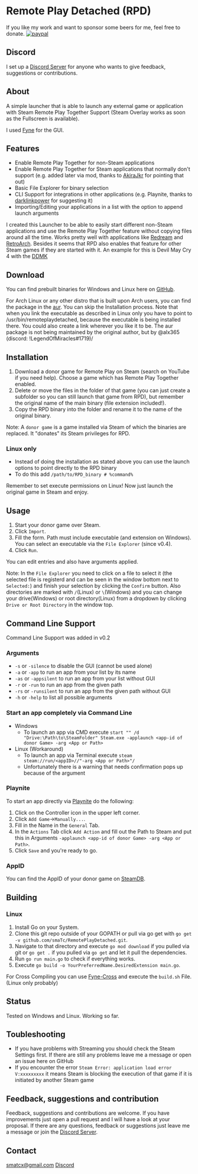 # Remote Play Detached (RPD) 
If you like my work and want to sponsor some beers for me, feel free to donate.
[![paypal](https://www.paypalobjects.com/en_US/i/btn/btn_donate_LG.gif)](https://www.paypal.com/cgi-bin/webscr?cmd=_s-xclick&hosted_button_id=U6DXYQPU7JLJL)

## Discord
I set up a [Discord Server](https://discord.gg/U3zDs6N) for anyone who wants to give feedback, suggestions or contributions.

## About
A simple launcher that is able to launch any external game or application with Steam Remote Play Together Support (Steam Overlay works as soon as the Fullscreen is available).

I used [Fyne](https://fyne.io/) for the GUI.

## Features
* Enable Remote Play Together for non-Steam applications
* Enable Remote Play Together for Steam applications that normally don't support (e.g. added later via mod, thanks to [AkiraJkr](https://github.com/AkiraJkr) for pointing that out)
* Basic File Explorer for binary selection
* CLI Support for integrations in other applications (e.g. Playnite, thanks to [darklinkpower](https://github.com/darklinkpower) for suggesting it)
* Importing/Editing your applications in a list with the option to append launch arguments

I created this Launcher to be able to easily start different non-Steam applications and use the Remote Play Together feature without copying files around all the time.
Works pretty well with applications like [Redream](https://redream.io/) and [RetroArch](https://www.retroarch.com/). Besides it seems that RPD also enables that feature for other Steam games if they are started with it. An example for this is Devil May Cry 4 with the [DDMK](https://github.com/serpentiem/ddmk)

## Download
You can find prebuilt binaries for Windows and Linux here on [GitHub](https://github.com/smaTc/RemotePlayDetached/releases/).

For Arch Linux or any other distro that is built upon Arch users, you can find the package in the [aur](https://aur.archlinux.org/packages/remoteplaydetached-bin/). You can skip the Installation process. Note that when you link the executable as described in Linux only you have to point to /usr/bin/remoteplaydetached, because the executable is being installed there. You could also create a link wherever you like it to be.
The aur package is not being maintained by the original author, but by @alx365 (discord: !LegendOfMiracles#1719)/

## Installation
1. Download a donor game for Remote Play on Steam (search on YouTube if you need help). Choose a game which has Remote Play Together enabled.
2. Delete or move the files in the folder of that game (you can just create a subfolder so you can still launch that game from RPD), but remember the original name of the main binary (file extension included!).
3. Copy the RPD binary into the folder and rename it to the name of the original binary.

Note: A `donor game` is a game installed via Steam of which the binaries are replaced. It "donates" its Steam privileges for RPD. 

### Linux only
* Instead of doing the installation as stated above you can use the launch options to point directly to the RPD binary
* To do this add `/path/to/RPD_binary # %command%`

Remember to set execute permissions on Linux!
Now just launch the original game in Steam and enjoy.

## Usage
1. Start your donor game over Steam.
2. Click `Import`.
3. Fill the form. Path must include executable (and extension on Windows). You can select an executable via the `File Explorer` (since v0.4).
4. Click `Run`.

You can edit entries and also have arguments applied.

Note: In the `File Explorer` you need to click on a file to select it (the selected file is registerd and can be seen in the window bottom next to `Selected:`) and finish your selection by clicking the `Confirm` button. Also directories are marked with `/`(Linux) or `\`(Windows) and you can change your drive(Windows) or root directory(Linux) from a dropdown by clicking `Drive or Root Directory` in the window top.

## Command Line Support
Command Line Support was added in v0.2
### Arguments
* `-s` or `-silence` to disable the GUI (cannot be used alone)
* `-a` or `-app` to run an app from your list by its name
* `-as` or `-appsilent` to run an app from your list without GUI
* `-r` or `-run` to run an app from the given path
* `-rs` or `-runsilent` to run an app from the given path without GUI
* `-h` or `-help` to list all possible arguments

### Start an app completely via Command Line
* Windows
    * To launch an app via CMD execute `start "" /d "Drive:\Path\to\SteamFolder" Steam.exe -applaunch <app-id of donor Game> -arg <App or Path>`
* Linux (Workaround)
    * To launch an app via Terminal execute `steam steam://run/<appID>//"-arg <App or Path>"/`
    * Unfortunately there is a warning that needs confirmation pops up because of the argument

### Playnite
To start an app directly via [Playnite](https://playnite.link/) do the following:
1. Click on the Controller icon in the upper left corner.
2. Click `Add Game`->`Manually...`.
3. Fill in the Name in the `General` Tab.
4. In the `Actions` Tab click `Add Action` and fill out the Path to Steam and put this in Arguments `-applaunch <app-id of donor Game> -arg <App or Path>`.
5. Click `Save` and you're ready to go.

### AppID
You can find the AppID of your donor game on [SteamDB](https://steamdb.info/).

## Building
### Linux
1. Install Go on your System.
2. Clone this git repo outside of your GOPATH or pull via go get with `go get -v github.com/smaTc/RemotePlayDetached.git`.
3. Navigate to that directory and execute `go mod download` if you pulled via git or `go get .` if you pulled via `go get` and let it pull the dependencies.
4. Run `go run main.go` to check if everything works.
5. Execute `go build -o YourPreferredName.DesiredExtension main.go`.

For Cross Compiling you can use [Fyne-Cross](https://fyne.io//develop/cross-compiling.html) and execute the `build.sh` File. (Linux only probably)

## Status
Tested on Windows and Linux. Working so far.

## Toubleshooting
* If you have problems with Streaming you should check the Steam Settings first. If there are still any problems leave me a message or open an issue here on GitHub
* If you encounter the error `Steam Error: application load error V:xxxxxxxxx` it means Steam is blocking the execution of that game if it is initiated by another Steam game

## Feedback, suggestions and contribution
Feedback, suggestions and contributions are welcome. If you have improvements just open a pull request and I will have a look at your proposal. If there are any questions, feedback or suggestions just leave me a message or join the [Discord Server](https://discord.gg/U3zDs6N).

## Contact
[smatcx@gmail.com](mailto:smatcx@gmail.com)
[Discord](https://discord.gg/U3zDs6N)
